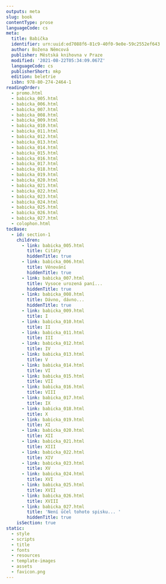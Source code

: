 ```yaml
---
outputs: meta
slug: book
contentType: prose
languageCode: cs
meta:
  title: Babička
  identifier: urn:uuid:ed7088f6-81c9-40f0-9e0e-59c2552ef643
  author: Božena Němcová
  publisher: Městská knihovna v Praze
  modified: '2021-08-22T05:34:09.067Z'
  languageCode: cs
  publisherShort: mkp
  edition: beletrie
  isbn: 978-80-274-2464-1
readingOrder:
  - promo.html
  - babicka_005.html
  - babicka_006.html
  - babicka_007.html
  - babicka_008.html
  - babicka_009.html
  - babicka_010.html
  - babicka_011.html
  - babicka_012.html
  - babicka_013.html
  - babicka_014.html
  - babicka_015.html
  - babicka_016.html
  - babicka_017.html
  - babicka_018.html
  - babicka_019.html
  - babicka_020.html
  - babicka_021.html
  - babicka_022.html
  - babicka_023.html
  - babicka_024.html
  - babicka_025.html
  - babicka_026.html
  - babicka_027.html
  - colophon.html
tocBase:
  - id: section-1
    children:
      - link: babicka_005.html
        title: Citáty
        hiddenTitle: true
      - link: babicka_006.html
        title: Věnování
        hiddenTitle: true
      - link: babicka_007.html
        title: Vysoce urozená paní...
        hiddenTitle: true
      - link: babicka_008.html
        title: Dávno, dávno...
        hiddenTitle: true
      - link: babicka_009.html
        title: I
      - link: babicka_010.html
        title: II
      - link: babicka_011.html
        title: III
      - link: babicka_012.html
        title: IV
      - link: babicka_013.html
        title: V
      - link: babicka_014.html
        title: VI
      - link: babicka_015.html
        title: VII
      - link: babicka_016.html
        title: VIII
      - link: babicka_017.html
        title: IX
      - link: babicka_018.html
        title: X
      - link: babicka_019.html
        title: XI
      - link: babicka_020.html
        title: XII
      - link: babicka_021.html
        title: XIII
      - link: babicka_022.html
        title: XIV
      - link: babicka_023.html
        title: XV
      - link: babicka_024.html
        title: XVI
      - link: babicka_025.html
        title: XVII
      - link: babicka_026.html
        title: XVIII
      - link: babicka_027.html
        title: 'Není účel tohoto spisku... '
        hiddenTitle: true
    isSection: true
static:
  - style
  - scripts
  - title
  - fonts
  - resources
  - template-images
  - assets
  - favicon.png
---
```


